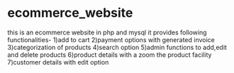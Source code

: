 # ecommerce_website
this is an ecommerce website in php and mysql
it provides following functionalities-
1)add to cart 
2)payment options with generated invoice
3)categorization of products 
4)search option
5)admin functions to add,edit and delete products
6)product details with a zoom the product facility
7)customer details with edit option
